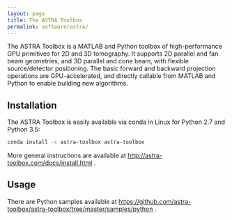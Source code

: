 ```yaml
---
layout: page
title: The ASTRA Toolbox
permalink: software/astra/
---
```


The ASTRA Toolbox is a MATLAB and Python toolbox of high-performance GPU primitives for 2D and 3D tomography. It supports 2D parallel and fan beam geometries, and 3D parallel and cone beam, with flexible source/detector positioning. The basic forward and backward projection operations are GPU-accelerated, and directly callable from MATLAB and Python to enable building new algorithms.

## Installation

The ASTRA Toolbox is easily available via conda in Linux for Python 2.7 and Python 3.5:

```bash
conda install -c astra-toolbox astra-toolbox
```

More general instructions are available at http://astra-toolbox.com/docs/install.html .

## Usage

There are Python samples available at https://github.com/astra-toolbox/astra-toolbox/tree/master/samples/python .
